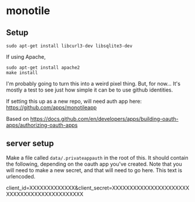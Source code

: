 # monotile

## Setup

```
sudo apt-get install libcurl3-dev libsqlite3-dev
```

If using Apache,

```
sudo apt-get install apache2
make install
```

I'm probably going to turn this into a weird pixel thing.  But, for now... It's mostly a test to see just how simple it can be to use github identities.

If setting this up as a new repo, will need auth app here: https://github.com/apps/monotileapp

Based on https://docs.github.com/en/developers/apps/building-oauth-apps/authorizing-oauth-apps

## server setup

Make a file called `data/.privateappauth` in the root of this.  It should contain the following, depending on the oauth app you've created.  Note that you will need to make a new secret, and that will need to go here.  This text is urlencoded.

client_id=XXXXXXXXXXXXX&client_secret=XXXXXXXXXXXXXXXXXXXXXXXXXXXXXXXXXXXXXXXXXXXX


